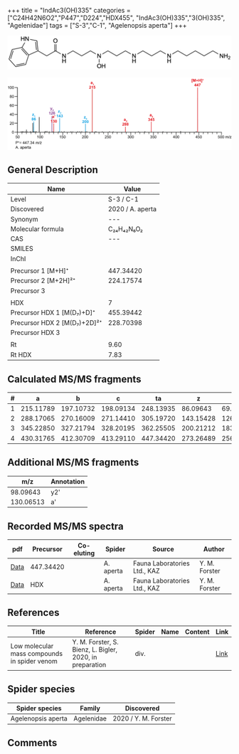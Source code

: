 +++
title = "IndAc3(OH)335"
categories = ["C24H42N6O2","P447","D224","HDX455",
"IndAc3(OH)335","3(OH)335",
"Agelenidae"]
tags = ["S-3","C-1",
"Agelenopsis aperta"]
+++

![](/img/IndAc3(OH)335.png)

![](/img_MSMS/447_IndAc3(OH)335_Aa.png?classes=border)

## General Description

| Name                        | Value            |
|-----------------------------|------------------|
| Level                       | S-3 / C-1              |
| Discovered                  | 2020 / A. aperta |
| Synonym                     | ---              |
| Molecular formula           | C₂₄H₄₂N₆O₂       |
| CAS                         | ---              |
| SMILES |   |
| InChI  |   |
|                             |                  |
| Precursor 1 [M+H]⁺          | 447.34420        |
| Precursor 2 [M+2H]²⁺        | 224.17574        |
| Precursor 3                 |                  |
|                             |                  |
| HDX                         | 7                |
| Precursor HDX 1 [M(D₇)+D]⁺   | 455.39442        |
| Precursor HDX 2 [M(D₇)+2D]²⁺ | 228.70398        |
| Precursor HDX 3             |                  |
|                             |                  |
| Rt                          | 9.60             |
| Rt HDX                      | 7.83             |

## Calculated MS/MS fragments

| # | a         | b         | c         | ta        | z         | y         | tz        |
|---|-----------|-----------|-----------|-----------|-----------|-----------|-----------|
| 1 | 215.11789 | 197.10732 | 198.09134 | 248.13935 | 86.09643 | 69.06988 | 103.12297 |
| 2 | 288.17065 | 270.16009 | 271.14410 | 305.19720 | 143.15428 | 126.12773 | 160.18082 |
| 3 | 345.22850 | 327.21794 | 328.20195 | 362.25505 | 200.21212 | 183.18558 | 233.23359 |
| 4 | 430.31765 | 412.30709 | 413.29110 | 447.34420 | 273.26489 | 256.23834 | 290.29144 |

## Additional MS/MS fragments

| m/z       | Annotation |
|-----------|------------|
| 98.09643  | y2'        |
| 130.06513 | a'         |

## Recorded MS/MS spectra

| pdf                                                | Precursor | Co-eluting | Spider    | Source                       | Author        |
|----------------------------------------------------|-----------|------------|-----------|------------------------------|---------------|
| [Data](/pdf/A-aperta/447_IndAc3(OH)335_Aa.pdf)     | 447.34420 |            | A. aperta | Fauna Laboratories Ltd., KAZ | Y. M. Forster |
| [Data](/pdf/A-aperta/447_IndAc3(OH)335_Aa_HDX.pdf) | HDX       |            | A. aperta | Fauna Laboratories Ltd., KAZ | Y. M. Forster |

## References

| Title     | Reference   | Spider    | Name   | Content  | Link |
|-----------|-------------|-----------|--------|----------|-----|
| Low molecular mass compounds in spider venom      | Y. M. Forster, S. Bienz, L. Bigler, 2020, in preparation          | div.       |   |   | [Link](unknown) |

## Spider species

| Spider species     | Family     | Discovered           |
|--------------------|------------|----------------------|
| Agelenopsis aperta | Agelenidae | 2020 / Y. M. Forster |

## Comments